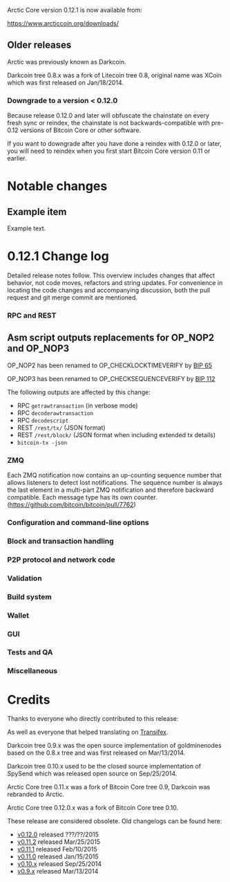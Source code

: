 Arctic Core version 0.12.1 is now available from:

  <https://www.arcticcoin.org/downloads/>




Older releases
--------------

Arctic was previously known as Darkcoin.

Darkcoin tree 0.8.x was a fork of Litecoin tree 0.8, original name was XCoin
which was first released on Jan/18/2014.

### Downgrade to a version < 0.12.0

Because release 0.12.0 and later will obfuscate the chainstate on every
fresh sync or reindex, the chainstate is not backwards-compatible with
pre-0.12 versions of Bitcoin Core or other software.

If you want to downgrade after you have done a reindex with 0.12.0 or later,
you will need to reindex when you first start Bitcoin Core version 0.11 or
earlier.

Notable changes
===============

Example item
---------------------------------------

Example text.

0.12.1 Change log
=================

Detailed release notes follow. This overview includes changes that affect
behavior, not code moves, refactors and string updates. For convenience in locating
the code changes and accompanying discussion, both the pull request and
git merge commit are mentioned.

### RPC and REST

Asm script outputs replacements for OP_NOP2 and OP_NOP3
-------------------------------------------------------

OP_NOP2 has been renamed to OP_CHECKLOCKTIMEVERIFY by [BIP 
65](https://github.com/bitcoin/bips/blob/goldmine/bip-0065.mediawiki)

OP_NOP3 has been renamed to OP_CHECKSEQUENCEVERIFY by [BIP 
112](https://github.com/bitcoin/bips/blob/goldmine/bip-0112.mediawiki)

The following outputs are affected by this change:
- RPC `getrawtransaction` (in verbose mode)
- RPC `decoderawtransaction`
- RPC `decodescript`
- REST `/rest/tx/` (JSON format)
- REST `/rest/block/` (JSON format when including extended tx details)
- `bitcoin-tx -json`

### ZMQ

Each ZMQ notification now contains an up-counting sequence number that allows
listeners to detect lost notifications.
The sequence number is always the last element in a multi-part ZMQ notification and
therefore backward compatible.
Each message type has its own counter.
(https://github.com/bitcoin/bitcoin/pull/7762)

### Configuration and command-line options

### Block and transaction handling

### P2P protocol and network code

### Validation

### Build system

### Wallet

### GUI

### Tests and QA

### Miscellaneous

Credits
=======

Thanks to everyone who directly contributed to this release:


As well as everyone that helped translating on [Transifex](https://www.transifex.com/projects/p/bitcoin/).

Darkcoin tree 0.9.x was the open source implementation of goldminenodes based on
the 0.8.x tree and was first released on Mar/13/2014.

Darkcoin tree 0.10.x used to be the closed source implementation of SpySend
which was released open source on Sep/25/2014.

Arctic Core tree 0.11.x was a fork of Bitcoin Core tree 0.9, Darkcoin was rebranded
to Arctic.

Arctic Core tree 0.12.0.x was a fork of Bitcoin Core tree 0.10.

These release are considered obsolete. Old changelogs can be found here:

- [v0.12.0](release-notes/arcticcoin/release-notes-0.12.0.md) released ???/??/2015
- [v0.11.2](release-notes/arcticcoin/release-notes-0.11.2.md) released Mar/25/2015
- [v0.11.1](release-notes/arcticcoin/release-notes-0.11.1.md) released Feb/10/2015
- [v0.11.0](release-notes/arcticcoin/release-notes-0.11.0.md) released Jan/15/2015
- [v0.10.x](release-notes/arcticcoin/release-notes-0.10.0.md) released Sep/25/2014
- [v0.9.x](release-notes/arcticcoin/release-notes-0.9.0.md) released Mar/13/2014

